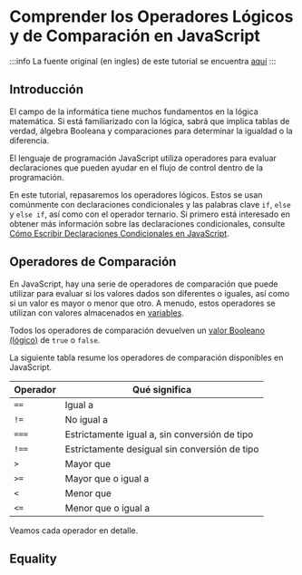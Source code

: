 # Comprender los Operadores Lógicos y de Comparación en JavaScript

:::info
La fuente original (en ingles) de este tutorial se encuentra [aquí](https://www.digitalocean.com/community/tutorials/understanding-comparison-and-logical-operators-in-javascript)
:::

## Introducción

El campo de la informática tiene muchos fundamentos en la lógica matemática. Si está familiarizado con la lógica, sabrá que implica tablas de verdad, álgebra Booleana y comparaciones para determinar la igualdad o la diferencia.

El lenguaje de programación JavaScript utiliza operadores para evaluar declaraciones que pueden ayudar en el flujo de control dentro de la programación.

En este tutorial, repasaremos los operadores lógicos. Estos se usan comúnmente con declaraciones condicionales y las palabras clave `if`, `else` y `else if`, así como con el operador ternario. Si primero está interesado en obtener más información sobre las declaraciones condicionales, consulte [Cómo Escribir Declaraciones Condicionales en JavaScript](./how-to-write-conditional-statements-in-javascript.html).


## Operadores de Comparación

En JavaScript, hay una serie de operadores de comparación que puede utilizar para evaluar si los valores dados son diferentes o iguales, así como si un valor es mayor o menor que otro. A menudo, estos operadores se utilizan con valores almacenados en [variables](./understanding-variables-scope-and-hoisting.html#comprender-las-variables).


Todos los operadores de comparación devuelven un [valor Booleano (lógico)](./understanding-data-types.html#booleans) de `true` o `false`.

La siguiente tabla resume los operadores de comparación disponibles en JavaScript.

|Operador|Qué significa|
|-|-|
|`==`|Igual a|
|`!=`|No igual a|
|`===`|Estrictamente igual a, sin conversión de tipo|
|`!==`|Estrictamente desigual sin conversión de tipo|
|`>`|Mayor que|
|`>=`|Mayor que o igual a|
|`<`|Menor que|
|`<=`|Menor que o igual a|

Veamos cada operador en detalle.

## Equality


